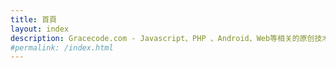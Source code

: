 ```yaml
---
title: 首頁
layout: index
description: Gracecode.com - Javascript、PHP 、Android、Web等相关的原创技术文档和心得；以及个人的 Blog 记录自己的生活
#permalink: /index.html
---
```


